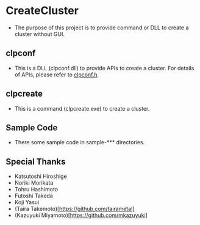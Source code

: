 # CreateCluster
- The purpose of this project is to provide command or DLL to create a cluster without GUI.

## clpconf
- This is a DLL (clpconf.dll) to provide APIs to create a cluster. For details of APIs, please refer to [clpconf.h](https://github.com/EXPRESSCLUSTER/CreateCluster/blob/master/clpconf/src/clpconf.h).

## clpcreate
- This is a command (clpcreate.exe) to create a cluster.

## Sample Code
- There some sample code in sample-*** directories.

## Special Thanks
- Katsutoshi Hiroshige
- Noriki Morikata
- Tohru Hashimoto
- Futoshi Takeda
- Koji Yasui
- (Taira Takemoto)[https://github.com/tairametal]
- (Kazuyuki Miyamoto)[https://github.com/mkazuyuki]
